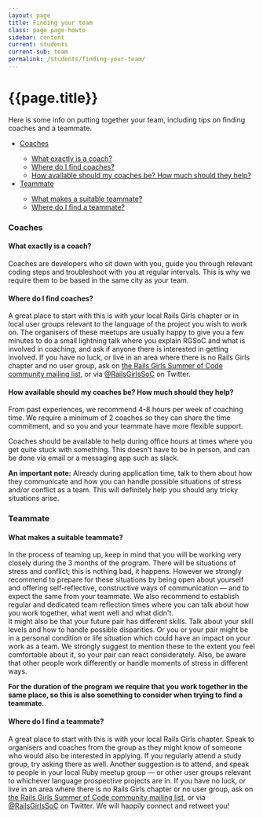 ```yaml
---
layout: page
title: Finding your team
class: page page-howto
sidebar: content
current: students
current-sub: team
permalink: /students/finding-your-team/
---
```


<h1>{{page.title}}</h1>

Here is some info on putting together your team, including tips on finding coaches and a teammate.

<ul>
  <li><a href="#coaches">Coaches</a></li>
    <ul>
      <li><a href="#coach">What exactly is a coach?</a></li>
      <li><a href="#find-coaches">Where do I find coaches?</a></li>
      <li><a href="#coach-help">How available should my coaches be? How much should they help?</a></li>
    </ul>
  <li><a href="#teammate">Teammate</a></li>
    <ul>
      <li><a href="#good-teammate">What makes a suitable teammate?</a></li>
      <li><a href="#find-teammate">Where do I find a teammate?</a></li>
    </ul>
</ul>

<h3 id="coaches">Coaches</h3>

<h4 id="coach">What exactly is a coach?</h4>

Coaches are developers who sit down with you, guide you through relevant coding steps and troubleshoot with you at regular intervals. This is why we require them to be based in the same city as your team.

<h4 id="find-coaches">Where do I find coaches?</h4>  

A great place to start with this is with your local Rails Girls chapter or in local user groups relevant to the language of the project you wish to work on. 
The organisers of these meetups are usually happy to give you a few minutes to do a small lightning talk where you explain RGSoC and what is involved in coaching, and ask if anyone there is interested in getting involved. 
If you have no luck, or live in an area where there is no Rails Girls chapter and no user group, ask on <a href="https://groups.google.com/forum/#!forum/rails-girls-summer-of-code-community">the Rails Girls Summer of Code community mailing list</a>, or via <a href="https://www.twitter.com/railsgirlssoc">@RailsGirlsSoC</a> on Twitter.

<h4 id="coach-help">How available should my coaches be? How much should they help?</h4>  

From past experiences, we recommend 4-8 hours per week of coaching time. We require a minimum of 2 coaches so they can share the time commitment, and so you and your teammate have more flexible support.

Coaches should be available to help during office hours at times where you get quite stuck with something. This doesn't have to be in person, and can be done via email or a messaging app such as slack. 

**An important note:** Already during application time, talk to them about how they communicate and how you can handle possible situations of stress and/or conflict as a team. This will definitely help you should any tricky situations arise. 

<h3 id="teammate">Teammate</h3>

<h4 id="good-teammate">What makes a suitable teammate?</h4>

In the process of teaming up, keep in mind that you will be working very closely during the 3 months of the program. There will be situations of stress and conflict; this is nothing bad, it happens. However we strongly recommend to prepare for these situations by being open about yourself and offering self-reflective, constructive ways of communication — and to expect the same from your teammate. We also recommend to establish regular and dedicated team reflection times where you can talk about how you work together, what went well and what didn't.  
It might also be that your future pair has different skills. Talk about your skill levels and how to handle possible disparities. Or you or your pair might be in a personal condition or life situation which could have an impact on your work as a team. We strongly suggest to mention these to the extent you feel comfortable about it, so your pair can react considerately. Also, be aware that other people work differently or handle moments of stress in different ways.  

**For the duration of the program we require that you work together in the same place, so this is also something to consider when trying to find a teammate**.  

<h4 id="find-teammate">Where do I find a teammate?</h4>

A great place to start with this is with your local Rails Girls chapter. Speak to organisers and coaches from the group as they might know of someone who would also be interested in applying. If you regularly attend a study group, try asking there as well.
Another suggestion is to attend, and speak to people in your local Ruby meetup group — or other user groups relevant to whichever language prospective projects are in.
If you have no luck, or live in an area where there is no Rails Girls chapter or no user group, ask on <a href="https://groups.google.com/forum/#!forum/rails-girls-summer-of-code-community">the Rails Girls Summer of Code community mailing list</a>, or via <a href="https://www.twitter.com/railsgirlssoc">@RailsGirlsSoC</a> on Twitter. We will happily connect and retweet you!


